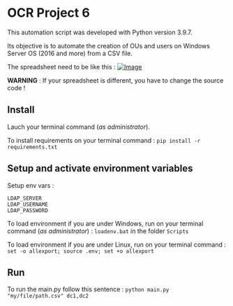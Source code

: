 # OCR Project 6

This automation script was developed with Python version 3.9.7.

Its objective is to automate the creation of OUs and users on Windows Server OS (2016 and more) from a CSV file.

The spreadsheet need to be like this : [![Image](https://i.goopics.net/2pm8xm.png)](https://goopics.net/i/2pm8xm)

**WARNING** : If your spreadsheet is different, you have to change the source code !

## Install
Lauch your terminal command (_as administrator_).

To install requirements on your terminal command : `pip install -r requirements.txt` 


## Setup and activate environment variables
Setup env vars :
```
LDAP_SERVER
LDAP_USERNAME
LDAP_PASSWORD
```

To load environment if you are under Windows, run on your terminal command (_as administrator_) :
`loadenv.bat` in the folder `Scripts`

To load environment if you are under Linux, run on your terminal command :
`set -o allexport; source .env; set +o allexport`

## Run

To run the main.py follow this sentence :
`python main.py "my/file/path.csv" dc1,dc2`
